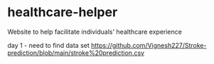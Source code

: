 # healthcare-helper
Website to help facilitate individuals' healthcare experience

day 1 - need to find data set
https://github.com/Vignesh227/Stroke-prediction/blob/main/stroke%20prediction.csv